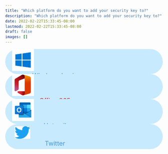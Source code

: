 ```yaml
---
title: "Which platform do you want to add your security key to?"
description: "Which platform do you want to add your security key to?"
date: 2022-02-22T15:33:45-08:00
lastmod: 2022-02-22T15:33:45-08:00
draft: false
images: []
---
```


<div class='d-flex flex-column mt-5'>

 <div id="windows" class='d-flex flex-row rounded-btn mb-4'>
  <div style='width:27%;'>
   <img src='windows.png' class='rounded-btn_img'>
  </div>

  <div style='width:73%;text-align: center;'>
  <span class='rounded-btn_txt'>Windows Login</span>
  </div>
 </div>

 <div class='d-flex flex-row rounded-btn mb-4'>
  <div style='width:27%;'>
   <img src='Office.png' class='rounded-btn_img'>
  </div>

  <div style='width:73%;text-align: center;'>
  <span class='rounded-btn_txt' style='color: #cc2433'>Office 365</span>
  </div>
 </div>

 <div class='d-flex flex-row rounded-btn mb-4'>
  <div style='width:27%;'>
   <img src='hotmail.png' class='rounded-btn_img'>
  </div>

  <div style='width:73%;text-align: center;'>
  <span class='rounded-btn_txt'>Hotmail</span>
  </div>
 </div>

 <div class='d-flex flex-row rounded-btn mb-4'>
  <div style='width:27%;'>
   <img src='twitter.png' class='rounded-btn_img' style='height: 40px;width: 50px;margin-left: 30px;'>
  </div>

  <div style='width:73%;text-align: center;'>
  <span class='rounded-btn_txt'>Twitter</span>
  </div>
 </div>

</div>

<style>@media (max-width: 480px) {.navbar, .footer { display: none; }}
h1{
    color : #4395ec;
}
.rounded-btn{
    height: 80px;
    width: 100%;
    position: relative;
    border-radius: 50px;
    background-color: #c7eaff;
    align-items: center;
    align-content: space-around;
}
.rounded-btn_img{
    width: 70px;
    height: 70px;
    margin-left: 22px;
}

.rounded-btn_txt{
    font-size: 20px;
    color: #4395ec;
    margin-left: -50px;
}
</style>

<script>

const windows = document.getElementById('windows')
    windows.addEventListener('click', (ev) => {
      location.replace(`http://docs.idmelon.com/pages/setupsecuritykeys/`);
    });
</script>
